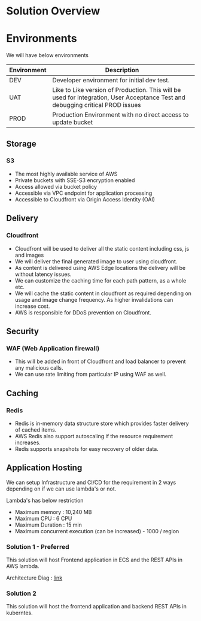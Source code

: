 # Solution Overview

# Environments
    
We will have below environments 

| Environment | Description |
| ----------- | ----------- |
| DEV         | Developer environment for initial dev test.  |
| UAT         | Like to Like version of Production. This will be used for integration, User Acceptance Test and debugging critical PROD issues        |
| PROD        | Production Environment with no direct access to update bucket    |


## Storage
### S3 
- The most highly available service of AWS
- Private buckets with SSE-S3 encryption enabled
- Access allowed via bucket policy
- Accessible via VPC endpoint for application processing
- Accessible to Cloudfront via Origin Access Identity (OAI)
    
## Delivery
### Cloudfront
- Cloudfront will be used to deliver all the static content including css, js and images
- We will deliver the final generated image to user using cloudfront.
- As content is delivered using AWS Edge locations the delivery will be without latency issues.
- We can customize the caching time for each path pattern, as a whole etc.
- We will cache the static content in cloudfront as required depending on usage and image change frequency. As higher invalidations can increase cost.
- AWS is responsible for DDoS prevention on Cloudfront.


## Security 
### WAF (Web Application firewall)
- This will be added in front of Cloudfront and load balancer to prevent any malicious calls.
- We can use rate limiting from particular IP using WAF as well.

## Caching
### Redis
- Redis is in-memory data structure store which provides faster delivery of cached items. 
- AWS Redis also support autoscaling if the resource requirement increases. 
- Redis supports snapshots for easy recovery of older data.
    
## Application Hosting

We can setup Infrastructure and CI/CD for the requirement in 2 ways depending on if we can use lambda's or not. 

Lambda's has below restriction
- Maximum memory : 10,240 MB
- Maximum CPU : 6 CPU
- Maximum Duration : 15 min
- Maximum concurrent execution (can be increased) - 1000 / region


### Solution 1 - Preferred
This solution will host Frontend application in ECS and the REST APIs in AWS lambda.

Architecture Diag : [link](../solution-1 "Solution 1")
### Solution 2
This solution will host the frontend application and backend REST APIs in kuberntes. 
